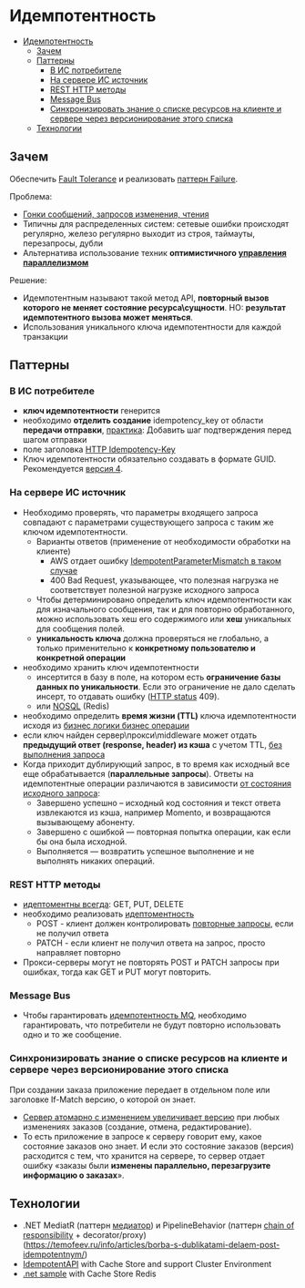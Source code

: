# Идемпотентность

- [Идемпотентность](#идемпотентность)
  - [Зачем](#зачем)
  - [Паттерны](#паттерны)
    - [В ИС потребителе](#в-ис-потребителе)
    - [На сервере ИС источник](#на-сервере-ис-источник)
    - [REST HTTP методы](#rest-http-методы)
    - [Message Bus](#message-bus)
    - [Синхронизировать знание о списке ресурсов на клиенте и сервере через версионирование этого списка](#синхронизировать-знание-о-списке-ресурсов-на-клиенте-и-сервере-через-версионирование-этого-списка)
  - [Технологии](#технологии)

## Зачем

Обеспечить [Fault Tolerance](../../ability/fault.tolerance.md) и реализовать [паттерн Failure](../system.design/fault.tolerance/pattern.failure.md).

Проблема:

- [Гонки сообщений, запросов изменения, чтения](https://habr.com/ru/post/442762/)
- Типичны для распределенных систем: сетевые ошибки происходят регулярно, железо регулярно выходит из строя, таймауты, перезапросы, дубли
- Альтернатива использование техник __оптимистичного [управления параллелизмом](https://twirl.github.io/The-API-Book/API.ru.html#api-patterns-sync-strategies)__

Решение:

- Идемпотентным называют такой метод API, __повторный вызов которого не меняет состояние ресурса\сущности__. НО: __результат идемпотентного вызова может меняться__.
- Использования уникального ключа идемпотентности для каждой транзакции

## Паттерны

### В ИС потребителе

- __ключ идемпотентности__ генерится
- необходимо __отделить создание__ idempotency_key от области __передачи отправки__, [практика](https://codegenius.ru/articles/717073/): Добавить шаг подтверждения перед шагом отправки
- поле заголовка [HTTP Idempotency-Key](https://datatracker.ietf.org/doc/draft-ietf-httpapi-idempotency-key-header/)
- Ключ идемпотентности обязательно создавать в формате GUID. Рекомендуется [версия 4](https://www.uuidtools.com/v4).

### На сервере ИС источник

- Необходимо проверять, что параметры входящего запроса совпадают с параметрами существующего запроса с таким же ключом идемпотентности.
  - Варианты ответов (применение от необходимости обработки на клиенте)
    - AWS отдает ошибку [IdempotentParameterMismatch в таком случае](https://habr.com/ru/post/442762/)
    - 400 Bad Request, указывающее, что полезная нагрузка не соответствует полезной нагрузке исходного запроса
  - Чтобы детерминировано определить ключ идемпотентности как для изначального сообщения, так и для повторно обработанного, можно использовать хеш его содержимого или __хеш__ уникальных для сообщения полей.
  - __уникальность ключа__ должна проверяться не глобально, а только применительно к __конкретному пользователю и конкретной операции__
- необходимо хранить ключ идемпотентности
  - инсертится в базу в поле, на котором есть __ограничение базы данных по уникальности__. Если это ограничение не дало сделать инсерт, то отдавать ошибку ([HTTP status](../../../api/api-http-status.md) 409).
  - или [NOSQL](../../system.class/store.nosql.md) (Redis)
- необходимо определить __время жизни (TTL)__ ключа идемпотентности исходя из [бизнес логики бизнес операции](https://ieftimov.com/posts/understand-how-why-add-idempotent-requests-api/#expiring-the-keys)
- если ключ найден сервер\прокси\middleware может отдать __предыдущий ответ (response, header) из кэша__ с учетом TTL, [без выполнения запроса](https://ieftimov.com/posts/understand-how-why-add-idempotent-requests-api/#introducing-the-key)
- Когда приходит дублирующий запрос, в то время как исходный все еще обрабатывается (__параллельные запросы__). Ответы на идемпотентные операции различаются в зависимости [от состояния исходного запроса](https://digitrain.ru/articles/620208/):
  - Завершено успешно – исходный код состояния и текст ответа извлекаются из кэша, например Momento, и возвращаются вызывающему абоненту.
  - Завершено с ошибкой — повторная попытка операции, как если бы она была исходной.
  - Выполняется — возвратить успешное выполнение и не выполнять никаких операций.

### REST HTTP методы

- [идептоментны всегда](https://github.com/Microsoft/api-guidelines/blob/master/Guidelines.md#74-supported-methods): GET, PUT, DELETE
- необходимо реализовать [идептоментность](https://github.com/ikyriak/IdempotentAPI?tab=readme-ov-file#idempotency-in-http-web)
  - POST - клиент должен контролировать [повторные запросы](../../../arch/pattern/integration/), если не получил ответа
  - PATCH - если клиент не получил ответа на запрос, просто направляет повторно
- Прокси-серверы могут не повторять POST и PATCH запросы при ошибках, тогда как GET и PUT могут повторить.

### Message Bus

- Чтобы гарантировать [идемпотентность MQ](https://www.russianblogs.com/article/3133962710/), необходимо гарантировать, что потребители не будут повторно использовать одно и то же сообщение.

### Синхронизировать знание о списке ресурсов на клиенте и сервере через версионирование этого списка

При создании заказа приложение передает в отдельном поле или заголовке If-Match версию, о которой он знает.

  - [Сервер атомарно с изменением увеличивает версию](https://habr.com/ru/companies/yandex/articles/442762/) при любых изменениях заказов (создание, отмена, редактирование).
  - То есть приложение в запросе к серверу говорит ему, какое состояние заказов оно знает. И если это состояние заказов (версия) расходится с тем, что хранится на сервере, то сервер отдает ошибку «заказы были __изменены параллельно, перезагрузите информацию о заказах__».

## Технологии

- .NET MediatR (паттерн [медиатор](../development/mediator.md)) и PipelineBehavior (паттерн [chain of responsibility](../development/chainofresp.md) + decorator/proxy)
(<https://temofeev.ru/info/articles/borba-s-dublikatami-delaem-post-idempotentnym/>)
- [IdempotentAPI](https://github.com/ikyriak/IdempotentAPI) with Cache Store and support Cluster Environment
- [.net sample](https://mahedee.net/How-to-handle-Idempotentcy-in-distributed-system-using-aspnet-core/) with Cache Store Redis
